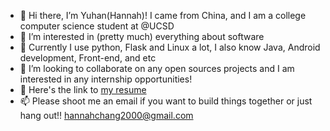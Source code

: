 - 👋 Hi there, I’m Yuhan(Hannah)! I came from China, and I am a college computer science student at @UCSD
- 👀 I’m interested in (pretty much) everything about software
- 🌴 Currently I use python, Flask and Linux a lot, I also know Java, Android development, Front-end, and etc
- 💞️ I’m looking to collaborate on any open sources projects and I am interested in any internship opportunities!
- 🌲 Here's the link to  [my resume](https://drive.google.com/file/d/1zD1YHf2dHVEYoB3EYdot2d2PVu8Vati0/view?usp=sharing)
- 📫 Please shoot me an email if you want to build things together or just hang out!! hannahchang2000@gmail.com

<!---
Yuhan-Chang-0915/Yuhan-Chang-0915 is a ✨ special ✨ repository because its `README.md` (this file) appears on your GitHub profile.
You can click the Preview link to take a look at your changes.
--->
